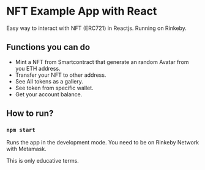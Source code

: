 # NFT Example App with React

Easy way to interact with NFT (ERC721) in Reactjs. Running on Rinkeby.

## Functions you can do

* Mint a NFT from Smartcontract that generate an random Avatar from you ETH address.
* Transfer your NFT to other address.
* See All tokens as a gallery.
* See token from specific wallet.
* Get your account balance.

## How to run?

### `npm start`

Runs the app in the development mode. You need to be on Rinkeby Network with Metamask.


This is only educative terms. 

